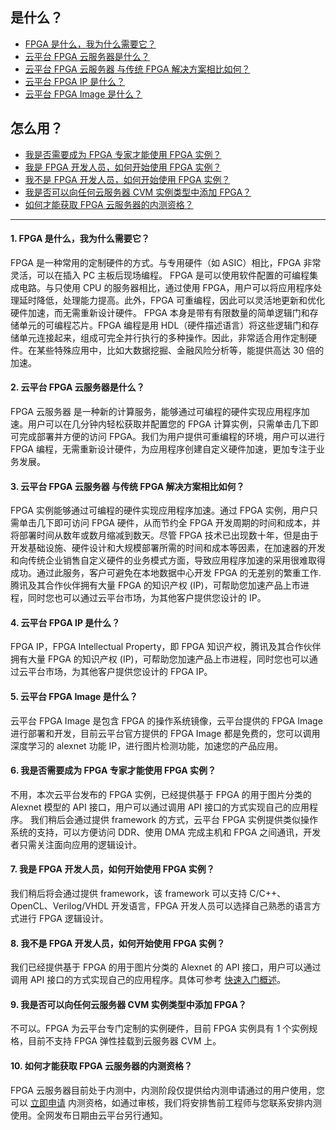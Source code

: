## 是什么？
- [FPGA 是什么，我为什么需要它？](#Q1)
- [云平台 FPGA 云服务器是什么？](#Q2)
- [云平台 FPGA 云服务器 与传统 FPGA 解决方案相比如何？](#Q3)
- [云平台 FPGA IP 是什么？](#Q4)
- [云平台 FPGA Image 是什么？](#Q5)

## 怎么用？
- [我是否需要成为 FPGA 专家才能使用 FPGA 实例？](#Q6)
- [我是 FPGA 开发人员，如何开始使用 FPGA 实例？](#Q7)
- [我不是 FPGA 开发人员，如何开始使用 FPGA 实例？](#Q8)
- [我是否可以向任何云服务器 CVM 实例类型中添加 FPGA？](#Q9)
- [如何才能获取 FPGA 云服务器的内测资格？](#Q10)

-----
<span id="Q1"></span>
#### 1.  FPGA 是什么，我为什么需要它？
FPGA 是一种常用的定制硬件的方式。与专用硬件（如 ASIC）相比，FPGA 非常灵活，可以在插入 PC 主板后现场编程。
FPGA 是可以使用软件配置的可编程集成电路。与只使用 CPU 的服务器相比，通过使用 FPGA，用户可以将应用程序处理延时降低，处理能力提高。此外，FPGA 可重编程，因此可以灵活地更新和优化硬件加速，而无需重新设计硬件。
FPGA 本身是带有有限数量的简单逻辑门和存储单元的可编程芯片。FPGA 编程是用 HDL（硬件描述语言）将这些逻辑门和存储单元连接起来，组成可完全并行执行的多种操作。因此，非常适合用作定制硬件。在某些特殊应用中，比如大数据挖掘、金融风险分析等，能提供高达 30 倍的加速。
<span id="Q2"></span>
#### 2. 云平台 FPGA 云服务器是什么？
FPGA 云服务器 是一种新的计算服务，能够通过可编程的硬件实现应用程序加速。用户可以在几分钟内轻松获取并配置您的 FPGA 计算实例，只需单击几下即可完成部署并方便的访问 FPGA。我们为用户提供可重编程的环境，用户可以进行 FPGA 编程，无需重新设计硬件，为应用程序创建自定义硬件加速，更加专注于业务发展。
<span id="Q3"></span>
#### 3. 云平台 FPGA 云服务器 与传统 FPGA 解决方案相比如何？
FPGA 实例能够通过可编程的硬件实现应用程序加速。通过 FPGA 实例，用户只需单击几下即可访问 FPGA 硬件，从而节约全 FPGA 开发周期的时间和成本，并将部署时间从数年或数月缩减到数天。尽管 FPGA 技术已出现数十年，但是由于开发基础设施、硬件设计和大规模部署所需的时间和成本等因素，在加速器的开发和向传统企业销售自定义硬件的业务模式方面，导致应用程序加速的采用很难取得成功。通过此服务，客户可避免在本地数据中心开发 FPGA 的无差别的繁重工作.腾讯及其合作伙伴拥有大量 FPGA 的知识产权 (IP)，可帮助您加速产品上市进程，同时您也可以通过云平台市场，为其他客户提供您设计的 IP。
<span id="Q4"></span>
#### 4. 云平台 FPGA IP 是什么？
FPGA IP，FPGA Intellectual Property，即 FPGA 知识产权，腾讯及其合作伙伴拥有大量 FPGA 的知识产权 (IP)，可帮助您加速产品上市进程，同时您也可以通过云平台市场，为其他客户提供您设计的 FPGA IP。
<span id="Q5"></span>
#### 5. 云平台 FPGA Image 是什么？
云平台 FPGA Image 是包含 FPGA 的操作系统镜像，云平台提供的 FPGA Image 进行部署和开发，目前云平台官方提供的 FPGA Image 都是免费的，您可以调用深度学习的 alexnet 功能 IP，进行图片检测功能，加速您的产品应用。
<span id="Q6"></span>
#### 6. 我是否需要成为 FPGA 专家才能使用 FPGA 实例？
不用，本次云平台发布的 FPGA 实例，已经提供基于 FPGA 的用于图片分类的 Alexnet 模型的 API 接口，用户可以通过调用 API 接口的方式实现自己的应用程序。
我们稍后会通过提供 framework 的方式，云平台 FPGA 实例提供类似操作系统的支持，可以方便访问 DDR、使用 DMA 完成主机和 FPGA 之间通讯，开发者只需关注面向应用的逻辑设计。
<span id="Q7"></span>
#### 7. 我是 FPGA 开发人员，如何开始使用 FPGA 实例？
我们稍后将会通过提供 framework，该 framework 可以支持 C/C++、OpenCL、Verilog/VHDL 开发语言，FPGA 开发人员可以选择自己熟悉的语言方式进行 FPGA 逻辑设计。
<span id="Q8"></span>
#### 8. 我不是 FPGA 开发人员，如何开始使用 FPGA 实例？
我们已经提供基于 FPGA 的用于图片分类的 Alexnet 的 API 接口，用户可以通过调用 API 接口的方式实现自己的应用程序。具体可参考 [快速入门概述](http://tce.fsphere.cn/document/product/565/8220)。
<span id="Q9"></span>
#### 9. 我是否可以向任何云服务器 CVM 实例类型中添加 FPGA？
不可以。FPGA 为云平台专门定制的实例硬件，目前 FPGA 实例具有 1 个实例规格，目前不支持 FPGA 弹性挂载到云服务器 CVM 上。
<span id="Q10"></span>
#### 10. 如何才能获取 FPGA 云服务器的内测资格？
FPGA 云服务器目前处于内测中，内测阶段仅提供给内测申请通过的用户使用，您可以 [立即申请](http://tce.fsphere.cn/act/apply/fpga) 内测资格，如通过审核，我们将安排售前工程师与您联系安排内测使用。全网发布日期由云平台另行通知。
